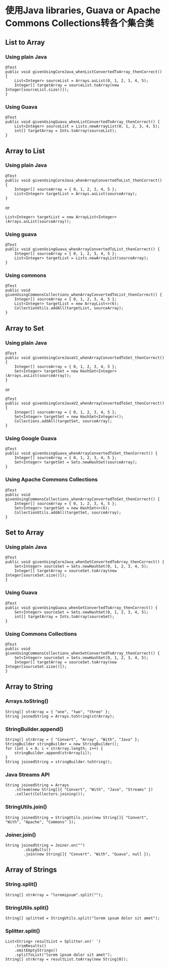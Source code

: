 # 使用Java libraries, Guava or Apache Commons Collections转各个集合类
## List to Array
### Using plain Java
```
@Test
public void givenUsingCoreJava_whenListConvertedToArray_thenCorrect() {
    List<Integer> sourceList = Arrays.asList(0, 1, 2, 3, 4, 5);
    Integer[] targetArray = sourceList.toArray(new Integer[sourceList.size()]);
}
```

### Using  Guava
```
@Test
public void givenUsingGuava_whenListConvertedToArray_thenCorrect() {
    List<Integer> sourceList = Lists.newArrayList(0, 1, 2, 3, 4, 5);
    int[] targetArray = Ints.toArray(sourceList);
}
```
## Array to List
### Using plain Java
```
@Test
public void givenUsingCoreJava_whenArrayConvertedToList_thenCorrect() {
    Integer[] sourceArray = { 0, 1, 2, 3, 4, 5 };
    List<Integer> targetList = Arrays.asList(sourceArray);
}
```
or
```
List<Integer> targetList = new ArrayList<Integer>(Arrays.asList(sourceArray));
```
### Using guava
```
@Test
public void givenUsingGuava_whenArrayConvertedToList_thenCorrect() {
    Integer[] sourceArray = { 0, 1, 2, 3, 4, 5 };
    List<Integer> targetList = Lists.newArrayList(sourceArray);
}
```
### Using commons
```
@Test
public void givenUsingCommonsCollections_whenArrayConvertedToList_thenCorrect() { 
    Integer[] sourceArray = { 0, 1, 2, 3, 4, 5 }; 
    List<Integer> targetList = new ArrayList<>(6); 
    CollectionUtils.addAll(targetList, sourceArray); 
}
```

## Array to  Set
### Using plain Java
```
@Test
public void givenUsingCoreJavaV1_whenArrayConvertedToSet_thenCorrect() {
    Integer[] sourceArray = { 0, 1, 2, 3, 4, 5 };
    Set<Integer> targetSet = new HashSet<Integer>(Arrays.asList(sourceArray));
}
```
or
```
@Test
public void givenUsingCoreJavaV2_whenArrayConvertedToSet_thenCorrect() {
    Integer[] sourceArray = { 0, 1, 2, 3, 4, 5 };
    Set<Integer> targetSet = new HashSet<Integer>();
    Collections.addAll(targetSet, sourceArray);
}
```

### Using Google Guava
```
@Test
public void givenUsingGuava_whenArrayConvertedToSet_thenCorrect() {
    Integer[] sourceArray = { 0, 1, 2, 3, 4, 5 };
    Set<Integer> targetSet = Sets.newHashSet(sourceArray);
}
```
### Using Apache Commons Collections
```
@Test
public void givenUsingCommonsCollections_whenArrayConvertedToSet_thenCorrect() {
    Integer[] sourceArray = { 0, 1, 2, 3, 4, 5 };
    Set<Integer> targetSet = new HashSet<>(6);
    CollectionUtils.addAll(targetSet, sourceArray);
}

```
## Set to Array
### Using plain Java
```
@Test
public void givenUsingCoreJava_whenSetConvertedToArray_thenCorrect() {
    Set<Integer> sourceSet = Sets.newHashSet(0, 1, 2, 3, 4, 5);
    Integer[] targetArray = sourceSet.toArray(new Integer[sourceSet.size()]);
}
```
### Using Guava
```
@Test
public void givenUsingGuava_whenSetConvertedToArray_thenCorrect() {
    Set<Integer> sourceSet = Sets.newHashSet(0, 1, 2, 3, 4, 5);
    int[] targetArray = Ints.toArray(sourceSet);
}
```
### Using Commons Collections

```
@Test
public void givenUsingCommonsCollections_whenSetConvertedToArray_thenCorrect() {
    Set<Integer> sourceSet = Sets.newHashSet(0, 1, 2, 3, 4, 5);
    Integer[] targetArray = sourceSet.toArray(new Integer[sourceSet.size()]);
}
```
## Array to String
### Arrays.toString()  
```
String[] strArray = { "one", "two", "three" };
String joinedString = Arrays.toString(strArray);
```
###  StringBuilder.append()
```
String[] strArray = { "Convert", "Array", "With", "Java" };
StringBuilder stringBuilder = new StringBuilder();
for (int i = 0; i < strArray.length; i++) {
    stringBuilder.append(strArray[i]);
}
String joinedString = stringBuilder.toString();
```
### Java Streams API
```
String joinedString = Arrays
    .stream(new String[]{ "Convert", "With", "Java", "Streams" })
    .collect(Collectors.joining());
```

### StringUtils.join()

```
String joinedString = StringUtils.join(new String[]{ "Convert", "With", "Apache", "Commons" });

```

### Joiner.join()
```
String joinedString = Joiner.on("")
        .skipNulls()
        .join(new String[]{ "Convert", "With", "Guava", null });
```
## Array of Strings
### String.split()
```
String[] strArray = "loremipsum".split("");
```

### StringUtils.split()
```
String[] splitted = StringUtils.split("lorem ipsum dolor sit amet");
```

### Splitter.split()
```
List<String> resultList = Splitter.on(' ')
    .trimResults()
    .omitEmptyStrings()
    .splitToList("lorem ipsum dolor sit amet");   
String[] strArray = resultList.toArray(new String[0]);
```

